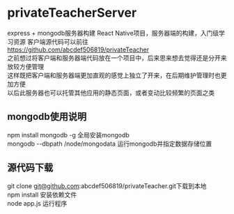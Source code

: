 # privateTeacherServer
express + mongodb服务器构建
React Native项目，服务器端的构建，入门级学习资源 
客户端源代码可以前往 https://github.com/abcdef506819/privateTeacher  
之前想过将客户端和服务器端代码放在一个项目中，后来思来想去觉得还是分开来放较方便管理  
这样既把客户端和服务器端更加直观的感觉上独立了开来，在后期维护管理时也更加方便  
以后此服务器也可以托管其他应用的静态页面，或者变动比较频繁的页面之类
## mongodb使用说明
npm install mongodb -g 全局安装mongodb      
mongodb --dbpath /node/mongodata 运行mongodb并指定数据存储位置     
## 源代码下载
git clone git@github.com:abcdef506819/privateTeacher.git下载到本地  
npm install 安装依赖文件  
node app.js 运行程序
